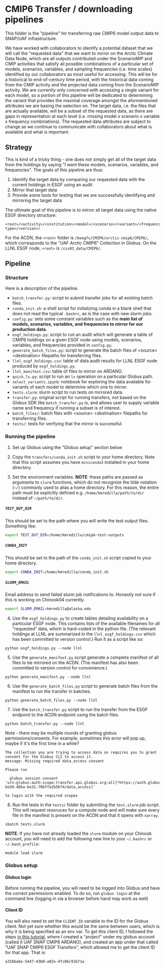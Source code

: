 # CMIP6 Transfer / downloading pipelines

This folder is the "pipeline" for transferring raw CMIP6 model output data to SNAP/UAF infrastructure.

We have worked with collaborators to identify a potential dataset that we will call the "requested data" that we want to mirror on the Arctic Climate Data Node, which are all outputs contributed under the ScenarioMIP and CMIP activities that satisfy all possible combinations of a particular set of models, scenarios, variables, and sampling frequencies (i.e. time scales) identified by our collaborators as most useful for accessing. This will be for a historical to end-of-century time period, with the historical data coming from the CMIP activity and the projected data coming from the ScenarioMIP activity. We are currently only concerned with accessing a single variant for each model, so a portion of this pipeline will be dedicated to determining the variant that provides the maximal coverage amongst the aformentioned attributes we are basing the selection on. The target data, i.e. the files that are actually available, will be a subset of the requested data, as there are gaps in representation at each level (i.e. missing model x scenario x variable x frequency combinations). The requested data attributes are subject to change as we continue to communicate with collaborators about what is available and what is important.

## Strategy

This is kind of a tricky thing - one does not simply get all of the target data from the holdings by saying "I want these models, scenarios, variables, and frequencies". The goals of this pipeline are thus:
1. Identify the target data by comparing our requested data with the current holdings in ESGF using an audit
2. Mirror that target data
3. Provide some tools for testing that we are successfully identifying and mirroring the target data

The ultimate goal of this pipeline is to mirror all target data using the native ESGF directory structure:

```
<root>/<activity>/<institution>/<model>/<scenario>/<variant>/<frequency>/<variable>/<grid type>/<version>/
```

For the ACDN, the `<root>` folder is `/beegfs/CMIP6/arctic-cmip6/CMIP6/`, which corresponds to the "UAF Arctic CMIP6" Collection in Globus. On the LLNL ESGF node, `<root>` is `/css03_data/CMIP6/`.

## Pipeline

### Structure

Here is a description of the pipeline.

* `batch_transfer.py`: script to submit transfer jobs for all existing batch files.
* `conda_init.sh`: a shell script for initializing conda in a blank shell that does not read the typical `.bashrc`, as is the case with new slurm jobs.
* `config.py`: sets some constant variables such as the **main list of models, scenarios, variables, and frequencies to mirror for our production data**.
* `esgf_holdings.py`: script to run an audit which will generate a table of CMIP6 holdings on a given ESGF node using models, scenarios, variables, and frequencies provided in `config.py`.
* `generate_batch_files.py`: script to generate the batch files of \<source> \<destination> filepaths for transferring files.
* `llnl_esgf_holdings.csv`: table of data audit results for LLNL ESGF node produced by `esgf_holdings.py`.
* `llnl_manifest.csv`: table of files to mirror on ARDANO.
* `quick_ls.py`: script to run an `ls` operation on a particular Globus path.
* `select_variants.ipynb`: notebook for exploring the data available for variants of each model to determine which one to mirror.
* `tests.slurm`: slurm script to run tests on mirrored data.
* `transfer.py`: original script for running transfers, not based on the Globus SDK like `batch_transfer.py` is, and allows user to supply variable name and frequency if running a subset is of interest. 
* `batch_files/`: batch files with \<source> \<destination> filepaths for transferring files.
* `tests/`: tests for verifying that the mirror is successful.

### Running the pipeline

1. Set up Globus using the "Globus setup" section below

2. Copy the `transfers/conda_init.sh` script to your home directory. Note that this script assumes you have `miniconda3` installed in your home directory.

3. Set the environment variables. **NOTE**: these paths are passed as arguments to `slurm` functions, which do not recognize the tilde notation (`~/`) commonly used to alias a home directory. For this reason, the entire path must be explicitly defined e.g. `/home/kmredilla/path/to/dir` instead of `~/path/to/dir`.

##### `TEST_OUT_DIR`

This should be set to the path where you will write the test output files. Something like:

```sh
export TEST_OUT_DIR=/home/kmredilla/cmip6-test-outputs
```

##### `CONDA_INIT`

This should be set to the path of the `conda_init.sh` script copied to your home directory.

```sh
export CONDA_INIT=/home/kmredilla/conda_init.sh
```

##### `SLURM_EMAIL`

Email address to send failed slurm job notifications to. Honestly not sure if this is working on Chinook04 currently.

```sh
export SLURM_EMAIL=kmredilla@alaska.edu
```

4. Use the `esgf_holdings.py` to create tables detailing availability on a particular ESGF node. This contains lists of the available filenames for all "requested" data, which is hard-coded in the python file. (The relevant holdings at LLNL are summarized in the `llnl_esgf_holdings.csv` which has been committed to version control.) Run it as a script like so:

```
python esgf_holdings.py --node llnl
```

5. Use the `generate_manifest.py` script generate a complete manifest of all files to be mirrored on the ACDN. (The manifest has also been committed to version control for convenience.)

```
python generate_manifest.py --node llnl
```

6. Use the `generate_batch_files.py` script to generate batch files from the manifest to run the transfer in batches.

```
python generate_batch_files.py --node llnl
```

7. Use the `batch_transfer.py` script to run the transfer from the ESGF endpoint to the ACDN endpoint using the batch files.

```
python batch_transfer.py --node llnl
```

Note - there may be multiple rounds of granting globus permissions/consents. For example, sometimes this error will pop up, maybe if it's the first time in a while?

```
The collection you are trying to access data on requires you to grant consent for the Globus CLI to access it.
message: Missing required data_access consent

Please run

  globus session consent 'urn:globus:auth:scope:transfer.api.globus.org:all[*https://auth.globus.org/scopes/7235217a-be50-46ba-be31-70bffe2b5bf4/data_access]'

to login with the required scopes
```

8. Run the tests in the `tests/` folder by submitting the `test.slurm` job script. This will request resoruces for a compute node and will make sure every file in the manifest is present on the ACDN and that it opens with `xarray`.

```
sbatch tests.slurm
```


**NOTE**: If you have not already loaded the `slurm` module on your Chinook account, you will need to add the following new line to your `~/.bashrc` or `~/.bash_profile`:

```
module load slurm
```




### Globus setup

#### Globus login

Before running the pipeline, you will need to be logged into Globus and have the correct permissions enabled. To do so, run `globus login` at the command line (logging in via a browser before hand may work as well)

#### Client ID

You will also need to set the `CLIENT_ID` variable to the ID for the Globus client. Not yet sure whether this would be the same between users, which is why it is being specified as an env var. To get this client ID, I followed the steps [in this tutorial](https://globus-sdk-python.readthedocs.io/en/stable/tutorial.html), where I created a "project" under my globus account (called it UAF SNAP CMIP6 ARDANO), and created an app under that called "UAF SNAP CMIP6 ESGF Transfers", which allowed me to get the client ID for that app. That is:

```
a316babe-5447-43b0-a82e-4fc86c91b71a
```

